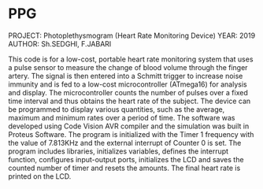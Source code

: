 # PPG
PROJECT: Photoplethysmogram (Heart Rate Monitoring Device)
YEAR: 2019
AUTHOR: Sh.SEDGHI, F.JABARI

This code is for a low-cost, portable heart rate monitoring system that uses a pulse sensor to measure the change of blood volume through the finger artery. The signal is then entered into a Schmitt trigger to increase noise immunity and is fed to a low-cost microcontroller (ATmega16) for analysis and display. The microcontroller counts the number of pulses over a fixed time interval and thus obtains the heart rate of the subject. The device can be programmed to display various quantities, such as the average, maximum and minimum rates over a period of time. The software was developed using Code Vision AVR compiler and the simulation was built in Proteus Software. The program is initialized with the Timer 1 frequency with the value of 7.813KHz and the external interrupt of Counter 0 is set. The program includes libraries, initializes variables, defines the interrupt function, configures input-output ports, initializes the LCD and saves the counted number of timer and resets the amounts. The final heart rate is printed on the LCD.
